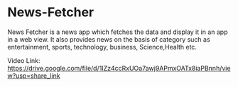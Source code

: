 # News-Fetcher
News Fetcher is a news app which fetches the data and display it in an app in a web view.
It also provides news on the basis of category such as entertainment, sports, technology, business, Science,Health etc.

Video Link: https://drive.google.com/file/d/1IZz4ccRxUOa7awj9APmxOATx8iaPBnnh/view?usp=share_link
